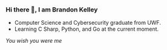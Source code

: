 ### Hi there 👋, I am Brandon Kelley
- Computer Science and Cybersecurity graduate from UWF.
- Learning C Sharp, Python, and Go at the current moment.

*You wish you were me*
